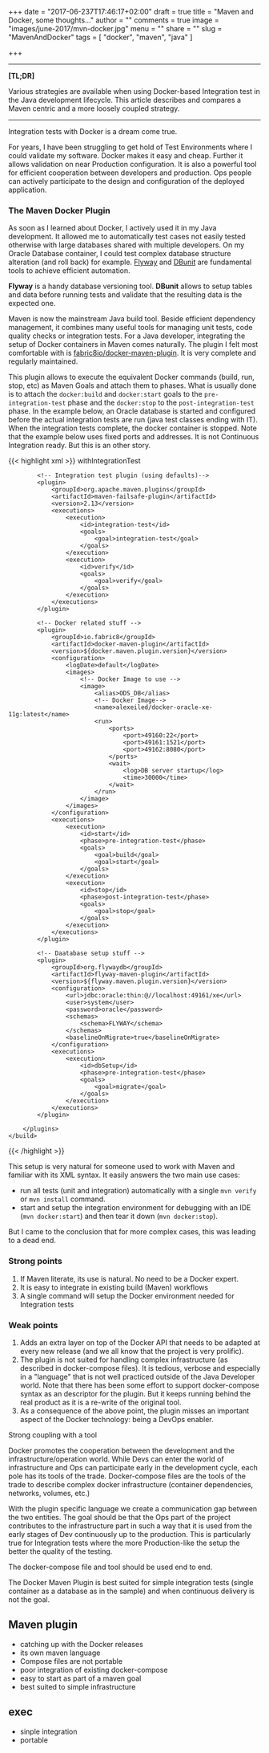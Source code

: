 +++
date = "2017-06-237T17:46:17+02:00"
draft = true
title = "Maven and Docker, some thoughts..."
author = ""
comments = true
image = "images/june-2017/mvn-docker.jpg"
menu = ""
share = ""
slug = "MavenAndDocker"
tags = [ "docker", "maven", "java" ]

+++


***

**[TL;DR]**

Various strategies are available when using Docker-based Integration test in the Java development lifecycle. This article describes and compares a Maven centric and a more loosely coupled strategy.

***

Integration tests with Docker is a dream come true. 

For years, I have been struggling to get hold of Test Environments where I could validate my software. Docker makes it easy and cheap. Further it allows validation on near Production configuration. 
It is also a powerful tool for efficient cooperation between developers and production. Ops people can actively participate to the design and configuration of the deployed application.

### The Maven Docker Plugin

As soon as I learned about Docker, I actively used it in my Java development. It allowed me to automatically test cases not easily tested otherwise with large databases shared with multiple developers. On my Oracle Database container, I could test complex database structure alteration (and roll back) for example. [Flyway](https://flywaydb.org/) and [DBunit](http://dbunit.sourceforge.net/) are fundamental tools to achieve efficient automation. 

**Flyway** is a handy database versioning tool. **DBunit** allows to setup tables and data before running tests and validate that the resulting data is the expected one.

Maven is now the mainstream Java build tool. Beside efficient dependency management, it combines many useful tools for managing unit tests, code quality checks or integration tests.  For a Java developer, integrating the setup of Docker containers in Maven comes naturally. The plugin I felt most comfortable with is [fabric8io/docker-maven-plugin](https://dmp.fabric8.io/). It is very complete and regularly maintained.

This plugin allows to execute the equivalent Docker commands (build, run, stop, etc) as Maven Goals and attach them to phases. What is usually done is to attach the `docker:build` and `docker:start` goals to the `pre-integration-test` phase and the `docker:stop` to the `post-integration-test` phase. In the example below, an Oracle database is started and configured before the actual integration tests are run (java test classes ending with IT). When the integration tests complete, the docker container is stopped. Note that the example below uses fixed ports and addresses. It is not Continuous Integration ready. But this is an other story.

{{< highlight xml >}}
<profile>
    <id>withIntegrationTest</id>
    <!--These tests can come in the way of somebody that doesn't have a docker ready environment. So it is better to give a way to skip them-->
    <build>
        <plugins>

            <!-- Integration test plugin (using defaults)-->       
            <plugin>
                <groupId>org.apache.maven.plugins</groupId>
                <artifactId>maven-failsafe-plugin</artifactId>
                <version>2.13</version>
                <executions>
                    <execution>
                        <id>integration-test</id>
                        <goals>
                            <goal>integration-test</goal>
                        </goals>
                    </execution>
                    <execution>
                        <id>verify</id>
                        <goals>
                            <goal>verify</goal>
                        </goals>
                    </execution>
                </executions>
            </plugin>
            
            <!-- Docker related stuff -->
            <plugin>
                <groupId>io.fabric8</groupId>
                <artifactId>docker-maven-plugin</artifactId>
                <version>${docker.maven.plugin.version}</version>
                <configuration>
                    <logDate>default</logDate>
                    <images>
                        <!-- Docker Image to use -->
                        <image>
                            <alias>ODS_DB</alias>
                            <!-- Docker Image-->
                            <name>alexeiled/docker-oracle-xe-11g:latest</name>
                            <run>
                                <ports>
                                    <port>49160:22</port>
                                    <port>49161:1521</port>
                                    <port>49162:8080</port>
                                </ports>
                                <wait>
                                    <log>DB server startup</log>
                                    <time>30000</time>
                                </wait>
                            </run>
                        </image>
                    </images>
                </configuration>
                <executions>
                    <execution>
                        <id>start</id>
                        <phase>pre-integration-test</phase>
                        <goals>
                            <goal>build</goal>
                            <goal>start</goal>
                        </goals>
                    </execution>
                    <execution>
                        <id>stop</id>
                        <phase>post-integration-test</phase>
                        <goals>
                            <goal>stop</goal>
                        </goals>
                    </execution>
                </executions>
            </plugin>

            <!-- Daatabase setup stuff -->
            <plugin>
                <groupId>org.flywaydb</groupId>
                <artifactId>flyway-maven-plugin</artifactId>
                <version>${flyway.maven.plugin.version}</version>
                <configuration>
                    <url>jdbc:oracle:thin:@//localhost:49161/xe</url>
                    <user>system</user>
                    <password>oracle</password>
                    <schemas>
                        <schema>FLYWAY</schema>
                    </schemas>
                    <baselineOnMigrate>true</baselineOnMigrate>
                </configuration>
                <executions>
                    <execution>
                        <id>dbSetup</id>
                        <phase>pre-integration-test</phase>
                        <goals>
                            <goal>migrate</goal>
                        </goals>
                    </execution>
                </executions>
            </plugin>
            
        </plugins>
    </build>
</profile> 
{{< /highlight >}}

This setup is very natural for someone used to work with Maven and familiar with its XML syntax. It easily answers the two main use cases: 

* run all tests (unit and integration) automatically with a single `mvn verify` or `mvn install` command.
* start and setup the integration environment for debugging with an IDE (`mvn docker:start`) and then tear it down (`mvn docker:stop`).

But I came to the conclusion that for more complex cases, this was leading to a dead end.

### Strong points

1. If Maven literate, its use is natural. No need to be a Docker expert.
2. It is easy to integrate in existing build (Maven) workflows
3. A single command will setup the Docker environment needed for Integration tests

### Weak points

1. Adds an extra layer on top of the Docker API that needs to be adapted at every new release (and we all know that the project is very prolific).
2. The plugin is not suited for handling complex infrastructure (as described in docker-compose files). It is tedious, verbose and especially in a "language" that is not well practiced outside of the Java Developer world. Note that there has been some effort to support docker-compose syntax as an descriptor for the plugin. But it keeps running behind the real product as it is a re-write of the original tool.
3. As a consequence of the above point, the plugin misses an important aspect of the Docker technology: being a DevOps enabler.

Strong coupling with a tool

Docker promotes the cooperation between the development and the infrastructure/operation world. While Devs can enter the world of infrastructure and Ops can participate early in the development cycle, each pole has its tools of the trade. Docker-compose files are the tools of the trade to describe complex docker infrastructure (container dependencies, networks, volumes, etc.)

With the plugin specific language we create a communication gap between the two entities. The goal should be that the Ops part of the project contributes to the infrastructure part in such a way that it is used from the early stages of Dev continuously up to the production. This is particularly true for Integration tests where the more Production-like the setup the better the quality of the testing.

The docker-compose file and tool should be used end to end.

The Docker Maven Plugin is best suited for simple integration tests (single container as a database as in the sample) and when continuous delivery is not the goal. 

## Maven plugin

* catching up with the Docker releases
* its own maven language
* Compose files are not portable
* poor integration of existing docker-compose
* easy to start as part of a maven goal
* best suited to simple infrastructure

## exec

* sinple integration
* portable 